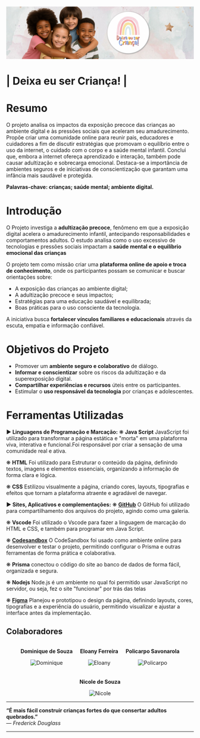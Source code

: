 ![Capa (Readme).png](<https://github.com/niickzx/Deixa-eu-ser-Crianca/blob/main/Capa%20(Readme).png?raw=true>)

# | Deixa eu ser Criança! |

# Resumo

O projeto analisa os impactos da exposição precoce das crianças ao ambiente digital e às pressões sociais que aceleram seu amadurecimento. Propõe criar uma comunidade online para reunir pais, educadores e cuidadores a fim de discutir estratégias que promovam o equilíbrio entre o uso da internet, o cuidado com o corpo e a saúde mental infantil. Conclui que, embora a internet ofereça aprendizado e interação, também pode causar adultização e sobrecarga emocional. Destaca-se a importância de ambientes seguros e de iniciativas de conscientização que garantam uma infância mais saudável e protegida.

**Palavras-chave: crianças; saúde mental; ambiente digital.**

# Introdução

O Projeto investiga a **adultização precoce**, fenômeno em que a exposição digital acelera o amadurecimento infantil, antecipando responsabilidades e comportamentos adultos. O estudo analisa como o uso excessivo de tecnologias e pressões sociais impactam a **saúde mental e o equilíbrio emocional das crianças**

O projeto tem como missão criar uma **plataforma online de apoio e troca de conhecimento**, onde os participantes possam se comunicar e buscar orientações sobre:

- A exposição das crianças ao ambiente digital;
- A adultização precoce e seus impactos;
- Estratégias para uma educação saudável e equilibrada;
- Boas práticas para o uso consciente da tecnologia.

A iniciativa busca **fortalecer vínculos familiares e educacionais** através da escuta, empatia e informação
confiável.

# Objetivos do Projeto

- Promover um **ambiente seguro e colaborativo** de diálogo.
- **Informar e conscientizar** sobre os riscos da adultização e da superexposição digital.
- **Compartilhar experiências e recursos** úteis entre os participantes.
- Estimular o **uso responsável da tecnologia** por crianças e adolescentes.

# Ferramentas Utilizadas

**▶ Linguagens de Programação e Marcação:**
❋ **Java Script**
JavaScript foi utilizado para transformar a página estática e "morta" em uma plataforma viva, interativa e funcional.Foi responsável por criar a sensação de uma comunidade real e ativa.

❋ **HTML**
Foi utilizado para Estruturar o conteúdo da página, definindo textos, imagens e elementos essenciais, organizando a informação de forma clara e lógica.

❋ **CSS**
Estilizou visualmente a página, criando cores, layouts, tipografias e efeitos que tornam a plataforma atraente e agradável de navegar.

**▶ Sites, Aplicativos e complementações:**
❋ **[GitHub](https://github.com/niickzx/Deixa-eu-ser-Crianca.git)**
O GitHub foi utilizado para compartilhamento dos arquivos do projeto, agindo como uma galeria.

❋ **Vscode**
Foi utilizado o Vscode para fazer a linguagem de marcação do HTML e CSS, e também para programar em Java Script.

❋ **[Codesandbox](https://codesandbox.io/p/sandbox/unruffled-wozniak-6jszr2)**
O CodeSandbox foi usado como ambiente online para desenvolver e testar o projeto, permitindo configurar o Prisma e outras ferramentas de forma prática e colaborativa.

❋ **Prisma**
conectou o código do site ao banco de dados de forma fácil, organizada e segura.

❋ **Nodejs**
Node.js é um ambiente no qual foi permitido usar JavaScript no servidor, ou seja, fez o site "funcionar" por trás das telas

❋ **[Figma](https://www.figma.com/design/YkqsTNFQCLtB72GggUkrAs/Prot%C3%B3tipo-do-site?node-id=0-1&t=xG9DrZ5MgHt1asTF-1)**
Planejou e prototipou o design da página, definindo layouts, cores, tipografias e a experiência do usuário, permitindo visualizar e ajustar a interface antes da implementação.

## Colaboradores

<div style="display: flex; justify-content: center; gap: 20px; align-items: center; flex-wrap: wrap;">

  <div style="text-align: center;">
    <p><strong>Dominique de Souza</strong></p>
    <img src="https://avatars.githubusercontent.com/u/228577638?v=4" alt="Dominique" width="150">
  </div>

  <div style="text-align: center;">
    <p><strong>Eloany Ferreira</strong></p>
    <img src="https://avatars.githubusercontent.com/u/236436373?v=4" alt="Eloany" width="150">
  </div>

  <div style="text-align: center;">
    <p><strong>Policarpo Savonarola</strong></p>
    <img src="https://avatars.githubusercontent.com/u/236873890?v=4" alt="Policarpo" width="150">
  </div>

  <div style="text-align: center;">
    <p><strong>Nicole de Souza</strong></p>
    <img src="https://avatars.githubusercontent.com/u/208738399?s=400&u=661ae42c97aa7b84ed7008674b5157f5421571b4&v=4" alt="Nicole" width="150">
  </div>

</div>

---

**“É mais fácil construir crianças fortes do que consertar adultos quebrados.”**  
— _Frederick Douglass_

---
